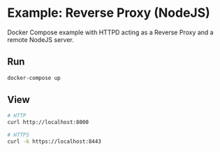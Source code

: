 # Example: Reverse Proxy (NodeJS)

Docker Compose example with HTTPD acting as a Reverse Proxy and a remote NodeJS server.

## Run
```bash
docker-compose up
```

## View
```bash
# HTTP
curl http://localhost:8000

# HTTPS
curl -k https://localhost:8443
```
